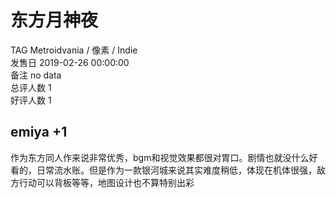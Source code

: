 



# 东方月神夜
  
TAG Metroidvania / 像素 / Indie  
发售日 2019-02-26 00:00:00  
备注 no data  
总评人数 1  
好评人数 1
## emiya +1


作为东方同人作来说非常优秀，bgm和视觉效果都很对胃口。剧情也就没什么好看的，日常流水账。但是作为一款银河城来说其实难度稍低，体现在机体很强，敌方行动可以背板等等，地图设计也不算特别出彩
